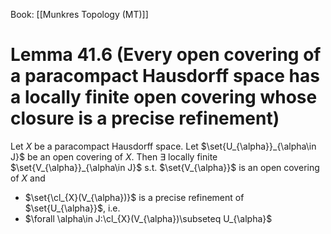 Book: [[Munkres Topology (MT)]]
# Lemma 41.6 (Every open covering of a paracompact Hausdorff space has a locally finite open covering whose closure is a precise refinement)
Let $X$ be a paracompact Hausdorff space.
Let $\set{U_{\alpha}}_{\alpha\in J}$ be an open covering of $X$.
Then $\exists$ locally finite $\set{V_{\alpha}}_{\alpha\in J}$ s.t. $\set{V_{\alpha}}$ is an open covering of $X$ and
- $\set{\cl_{X}(V_{\alpha})}$ is a precise refinement of $\set{U_{\alpha}}$, i.e.
- $\forall \alpha\in J:\cl_{X}(V_{\alpha})\subseteq U_{\alpha}$